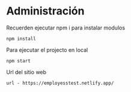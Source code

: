# Administración 

Recuerden ejecutar npm i para instalar modulos

```
npm install
```

Para ejecutar el projecto en local

```
npm start

```
Url del sitio web
```
url - https://employesstest.netlify.app/
```
